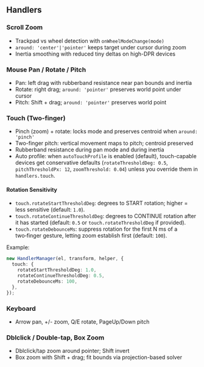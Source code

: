 ## Handlers

### Scroll Zoom
- Trackpad vs wheel detection with `onWheelModeChange(mode)`
- `around: 'center'|'pointer'` keeps target under cursor during zoom
- Inertia smoothing with reduced tiny deltas on high-DPR devices

### Mouse Pan / Rotate / Pitch
- Pan: left drag with rubberband resistance near pan bounds and inertia
- Rotate: right drag; `around: 'pointer'` preserves world point under cursor
- Pitch: Shift + drag; `around: 'pointer'` preserves world point

### Touch (Two-finger)
- Pinch (zoom) + rotate: locks mode and preserves centroid when `around: 'pinch'`
- Two-finger pitch: vertical movement maps to pitch; centroid preserved
- Rubberband resistance during pan mode and during inertia
 - Auto profile: when `autoTouchProfile` is enabled (default), touch-capable devices get conservative defaults (`rotateThresholdDeg: 0.5`, `pitchThresholdPx: 12`, `zoomThreshold: 0.04`) unless you override them in `handlers.touch`.

#### Rotation Sensitivity
- `touch.rotateStartThresholdDeg`: degrees to START rotation; higher = less sensitive (default: `1.0`).
- `touch.rotateContinueThresholdDeg`: degrees to CONTINUE rotation after it has started (default: `0.5` or `touch.rotateThresholdDeg` if provided).
- `touch.rotateDebounceMs`: suppress rotation for the first N ms of a two‑finger gesture, letting zoom establish first (default: `100`).

Example:

```ts
new HandlerManager(el, transform, helper, {
  touch: {
    rotateStartThresholdDeg: 1.0,
    rotateContinueThresholdDeg: 0.5,
    rotateDebounceMs: 100,
  },
});
```

### Keyboard
- Arrow pan, +/- zoom, Q/E rotate, PageUp/Down pitch

### Dblclick / Double-tap, Box Zoom
- Dblclick/tap zoom around pointer; Shift invert
- Box zoom with Shift + drag; fit bounds via projection-based solver
